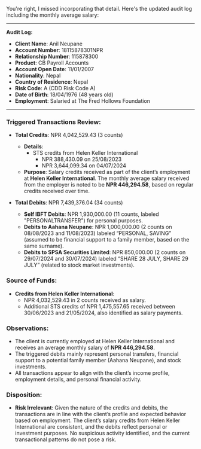 You're right, I missed incorporating that detail. Here's the updated audit log including the monthly average salary:

---

**Audit Log:**

- **Client Name**: Anil Neupane  
- **Account Number**: 18115878301NPR  
- **Relationship Number**: 115878300  
- **Product**: CB Payroll Accounts  
- **Account Open Date**: 11/01/2007  
- **Nationality**: Nepal  
- **Country of Residence**: Nepal  
- **Risk Code**: A (CDD Risk Code A)  
- **Date of Birth**: 18/04/1976 (48 years old)  
- **Employment**: Salaried at The Fred Hollows Foundation

---

### **Triggered Transactions Review:**

- **Total Credits**: NPR 4,042,529.43 (3 counts)  
  - **Details**: 
    - STS credits from Helen Keller International  
      - NPR 388,430.09 on 25/08/2023  
      - NPR 3,644,099.34 on 04/07/2024  
  - **Purpose**: Salary credits received as part of the client’s employment at **Helen Keller International**. The monthly average salary received from the employer is noted to be **NPR 446,294.58**, based on regular credits received over time.

- **Total Debits**: NPR 7,439,376.04 (34 counts)  
  - **Self IBFT Debits**: NPR 1,930,000.00 (11 counts, labeled "PERSONALTRANSFER") for personal purposes.
  - **Debits to Aahana Neupane**: NPR 1,000,000.00 (2 counts on 08/08/2023 and 11/08/2023) labeled “PERSONAL, SAVING” (assumed to be financial support to a family member, based on the same surname).
  - **Debits to SPSA Securities Limited**: NPR 850,000.00 (2 counts on 29/07/2024 and 30/07/2024) labeled “SHARE 28 JULY, SHARE 29 JULY” (related to stock market investments).

### **Source of Funds:**
- **Credits from Helen Keller International**:
  - NPR 4,032,529.43 in 2 counts received as salary.
  - Additional STS credits of NPR 1,475,557.65 received between 30/06/2023 and 21/05/2024, also identified as salary payments.

### **Observations:**
- The client is currently employed at Helen Keller International and receives an average monthly salary of **NPR 446,294.58**.
- The triggered debits mainly represent personal transfers, financial support to a potential family member (Aahana Neupane), and stock investments.
- All transactions appear to align with the client’s income profile, employment details, and personal financial activity.

### **Disposition**:  
- **Risk Irrelevant**: Given the nature of the credits and debits, the transactions are in line with the client’s profile and expected behavior based on employment. The client’s salary credits from Helen Keller International are consistent, and the debits reflect personal or investment purposes. No suspicious activity identified, and the current transactional patterns do not pose a risk.
